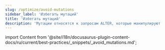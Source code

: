 ```yaml
---
slug: /optimize/avoid-mutations
sidebar_label: 'Избегать мутаций'
title: 'Избегать мутаций'
description: 'Мутации относятся к запросам ALTER, которые манипулируют данными таблицы'
---
```


import Content from '@site/i18n/docusaurus-plugin-content-docs/ru/current/best-practices/_snippets/_avoid_mutations.md';

<Content />
